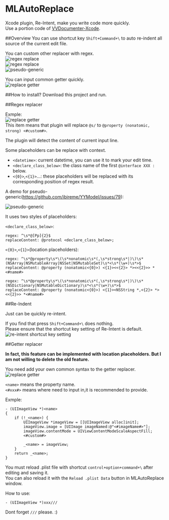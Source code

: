 MLAutoReplace
=============

Xcode plugin, Re-Intent, make you write code more quickly.   
Use a portion code of [VVDocumenter-Xcode](https://github.com/onevcat/VVDocumenter-Xcode).

##Overview
You can use shortcut key `Shift+Command+\` to auto re-indent all source of the current edit file.  

You can custom other replacer with regex.  
![regex replace](https://raw.githubusercontent.com/molon/MLAutoReplace/master/replaceOther.gif)  
![regex replace](https://raw.githubusercontent.com/molon/MLAutoReplace/master/replaceTS.gif)  
![pseudo-generic](https://raw.githubusercontent.com/molon/MLAutoReplace/master/pseudo-generic.gif)

You can input common getter quickly.  
![replace getter](https://raw.githubusercontent.com/molon/MLAutoReplace/master/replaceGetter.gif)  

##How to install?
Download this project and run.  

##Regex replacer

Exmple:  
![replace getter](https://raw.githubusercontent.com/molon/MLAutoReplace/master/regex.png)  
This item means that plugin will replace `@s/` to `@property (nonatomic, strong) <#custom#>`.  


The plugin will detect the content of current input line.  

Some placeholders can be replace with context.

- `<datetime>`: current datetime, you can use it to mark your edit time.
- `<declare_class_below>`: the class name of the first `@interface XXX :` below.
- `<{0}>`,`<{1}>`...: these placeholders will be replaced with its corresponding position of regex result.

A demo for pseudo-generic(https://github.com/ibireme/YYModel/issues/79):

![pseudo-generic](https://raw.githubusercontent.com/molon/MLAutoReplace/master/pseudo-generic.gif)

It uses two styles of placeholders:

`<declare_class_below>`: 

```
regex: ^\s*@[Pp]{2}$
replaceContent: @protocol <declare_class_below>;
```

`<{0}>`,`<{1}>`(location placeholders):

```
regex: ^\s*@property\s*\(\s*nonatomic\s*(,\s*strong\s*|)\)\s*(NSArray|NSMutableArray|NSSet|NSMutableSet)\s*<\s*(\w+)\s*>$
replaceContent: @property (nonatomic<{0}>) <{1}><<{2}> *><<{2}>> *<#name#>

regex: ^\s*@property\s*\(\s*nonatomic\s*(,\s*strong\s*|)\)\s*(NSDictionary|NSMutableDictionary)\s*<\s*(\w+)\s*>$
replaceContent: @property (nonatomic<{0}>) <{1}><NSString *,<{2}> *><<{2}>> *<#name#>

```

##Re-Indent

Just can be quickly re-intent. 

If you find that press `Shift+Command+\` does nothing.   
Please ensure that the shortcut key setting of Re-Intent is default.
![re-intent shortcut key setting](https://raw.githubusercontent.com/molon/MLAutoReplace/master/re-intent-setting.png) 

##Getter replacer

**In fact, this feature can be implemented with location placeholders. But I am not willing to delete the old feature.**

You need add your own common syntax to the getter replacer.  
![replace getter](https://raw.githubusercontent.com/molon/MLAutoReplace/master/addReplaceGetter.gif)  

`<name>` means the property name.  
`<#xxx#>` means where need to input in,it is recommended to provide.  

Exmple:

```
- (UIImageView *)<name>
{
    if (!_<name>) {
		UIImageView *imageView = [[UIImageView alloc]init];
        imageView.image = [UIImage imageNamed:@"<#imageName#>"];
        imageView.contentMode = UIViewContentModeScaleAspectFill;
        <#custom#>

        _<name> = imageView;
    }
    return _<name>;
}
```  
  
You must reload .plist file with shortcut `control+option+command+\` after editing and saving it.   
You can also reload it with the `Reload .plist Data` button in MLAutoReplace window.   

How to use:   
```
- (UIImageView *)xxx///
```   
Dont forget `///` please. :)
